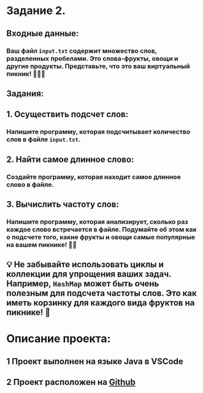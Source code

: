 # Задание 2.

## Входные данные:
### Ваш файл `input.txt` содержит множество слов, разделенных пробелами. Это слова-фрукты, овощи и другие продукты. Представьте, что это ваш виртуальный пикник! 🍎🥕🥧
## Задания:
## 1. Осуществить подсчет слов:
### Напишите программу, которая подсчитывает количество слов в файле `input.txt`.
## 2. Найти самое длинное слово:
### Создайте программу, которая находит самое длинное слово в файле.
## 3. Вычислить частоту слов:
### Напишите программу, которая анализирует, сколько раз каждое слово встречается в файле. Подумайте об этом как о подсчете того, какие фрукты и овощи самые популярные на вашем пикнике! 🍇🍉
## 💡 Не забывайте использовать циклы и коллекции для упрощения ваших задач. Например, `HashMap` может быть очень полезным для подсчета частоты слов. Это как иметь корзинку для каждого вида фруктов на пикнике! 🧺
# Описание проекта:
 ##  1 Проект выполнен на языке Java в VSCode
 ## 2 Проект расположен на [Github](https://github.com/supermightybeast/visual_picnic_java.git)